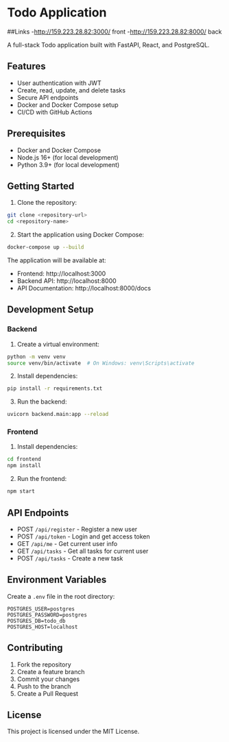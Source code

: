 # Todo Application

##Links 
 -http://159.223.28.82:3000/ front
 -http://159.223.28.82:8000/ back

A full-stack Todo application built with FastAPI, React, and PostgreSQL.

## Features

- User authentication with JWT
- Create, read, update, and delete tasks
- Secure API endpoints
- Docker and Docker Compose setup
- CI/CD with GitHub Actions

## Prerequisites

- Docker and Docker Compose
- Node.js 16+ (for local development)
- Python 3.9+ (for local development)

## Getting Started

1. Clone the repository:

```bash
git clone <repository-url>
cd <repository-name>
```

2. Start the application using Docker Compose:

```bash
docker-compose up --build
```

The application will be available at:

- Frontend: http://localhost:3000
- Backend API: http://localhost:8000
- API Documentation: http://localhost:8000/docs

## Development Setup

### Backend

1. Create a virtual environment:

```bash
python -m venv venv
source venv/bin/activate  # On Windows: venv\Scripts\activate
```

2. Install dependencies:

```bash
pip install -r requirements.txt
```

3. Run the backend:

```bash
uvicorn backend.main:app --reload
```

### Frontend

1. Install dependencies:

```bash
cd frontend
npm install
```

2. Run the frontend:

```bash
npm start
```

## API Endpoints

- POST `/api/register` - Register a new user
- POST `/api/token` - Login and get access token
- GET `/api/me` - Get current user info
- GET `/api/tasks` - Get all tasks for current user
- POST `/api/tasks` - Create a new task

## Environment Variables

Create a `.env` file in the root directory:

```env
POSTGRES_USER=postgres
POSTGRES_PASSWORD=postgres
POSTGRES_DB=todo_db
POSTGRES_HOST=localhost
```

## Contributing

1. Fork the repository
2. Create a feature branch
3. Commit your changes
4. Push to the branch
5. Create a Pull Request

## License

This project is licensed under the MIT License.

